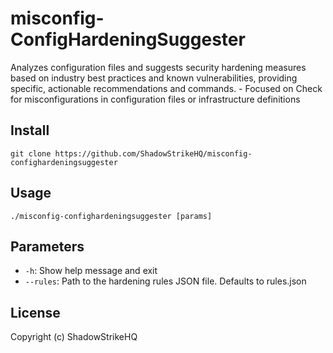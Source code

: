 # misconfig-ConfigHardeningSuggester
Analyzes configuration files and suggests security hardening measures based on industry best practices and known vulnerabilities, providing specific, actionable recommendations and commands. - Focused on Check for misconfigurations in configuration files or infrastructure definitions

## Install
`git clone https://github.com/ShadowStrikeHQ/misconfig-confighardeningsuggester`

## Usage
`./misconfig-confighardeningsuggester [params]`

## Parameters
- `-h`: Show help message and exit
- `--rules`: Path to the hardening rules JSON file. Defaults to rules.json

## License
Copyright (c) ShadowStrikeHQ
